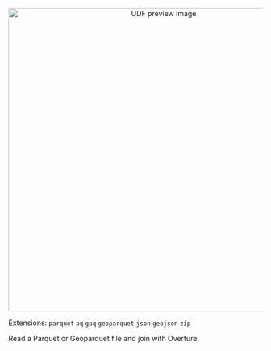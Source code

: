<!--fused:pin=99-->
<!--fused:preview-->
<p align="center"><img src="https://fused-magic.s3.us-west-2.amazonaws.com/thumbnails/udf_cards/overture_join.png" width="600" alt="UDF preview image"></p>

<!--fused:filePreview-->
Extensions: `parquet` `pq` `gpq` `geoparquet` `json` `geojson` `zip`

<!--fused:readme-->
Read a Parquet or Geoparquet file and join with Overture.
